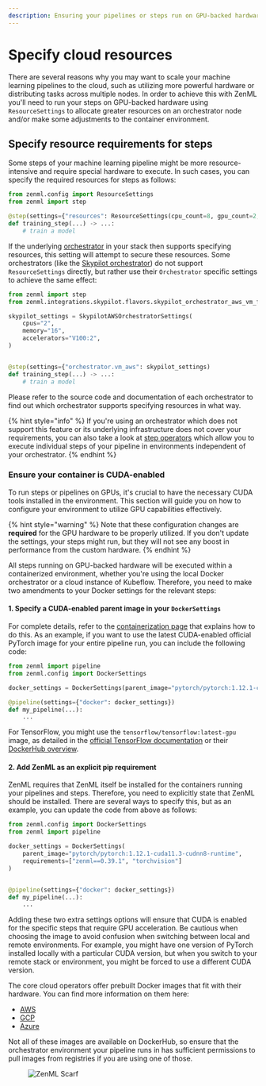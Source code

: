 ```yaml
---
description: Ensuring your pipelines or steps run on GPU-backed hardware.
---
```


# Specify cloud resources

There are several reasons why you may want to scale your machine learning pipelines to the cloud, such as utilizing more powerful hardware or distributing tasks across multiple nodes. In order to achieve this with ZenML you'll need to run your steps on GPU-backed hardware using `ResourceSettings` to allocate greater resources on an orchestrator node and/or make some adjustments to the container environment.

## Specify resource requirements for steps

Some steps of your machine learning pipeline might be more resource-intensive and require special hardware to execute. In such cases, you can specify the required resources for steps as follows:

```python
from zenml.config import ResourceSettings
from zenml import step

@step(settings={"resources": ResourceSettings(cpu_count=8, gpu_count=2, memory="8GB")})
def training_step(...) -> ...:
    # train a model
```

If the underlying [orchestrator](../configure-stack-components/orchestrators/) in your stack then supports specifying resources, this setting will attempt to secure these resources. Some orchestrators (like the [Skypilot orchestrator](../configure-stack-components/orchestrators/skypilot-vm.md)) do not support `ResourceSettings` directly, but rather use their `Orchestrator` specific settings to achieve the same effect:

```python
from zenml import step
from zenml.integrations.skypilot.flavors.skypilot_orchestrator_aws_vm_flavor import SkypilotAWSOrchestratorSettings

skypilot_settings = SkypilotAWSOrchestratorSettings(
    cpus="2",
    memory="16",
    accelerators="V100:2",
)


@step(settings={"orchestrator.vm_aws": skypilot_settings)
def training_step(...) -> ...:
    # train a model
```

Please refer to the source code and documentation of each orchestrator to find out which orchestrator supports specifying resources in what way.

{% hint style="info" %}
If you're using an orchestrator which does not support this feature or its underlying infrastructure does not cover your requirements, you can also take a look at [step operators](../configure-stack-components/step-operators/) which allow you to execute individual steps of your pipeline in environments independent of your orchestrator.
{% endhint %}

### Ensure your container is CUDA-enabled

To run steps or pipelines on GPUs, it's crucial to have the necessary CUDA tools installed in the environment. This section will guide you on how to configure your environment to utilize GPU capabilities effectively.

{% hint style="warning" %}
Note that these configuration changes are **required** for the GPU hardware to be properly utilized. If you don't update the settings, your steps might run, but they will not see any boost in performance from the custom hardware.
{% endhint %}

All steps running on GPU-backed hardware will be executed within a containerized environment, whether you're using the local Docker orchestrator or a cloud instance of Kubeflow. Therefore, you need to make two amendments to your Docker settings for the relevant steps:

#### 1. **Specify a CUDA-enabled parent image in your `DockerSettings`**

For complete details, refer to the [containerization page](../customize-docker-builds/) that explains how to do this. As an example, if you want to use the latest CUDA-enabled official PyTorch image for your entire pipeline run, you can include the following code:

```python
from zenml import pipeline
from zenml.config import DockerSettings

docker_settings = DockerSettings(parent_image="pytorch/pytorch:1.12.1-cuda11.3-cudnn8-runtime")

@pipeline(settings={"docker": docker_settings})
def my_pipeline(...):
    ...
```

For TensorFlow, you might use the `tensorflow/tensorflow:latest-gpu` image, as detailed in the [official TensorFlow documentation](https://www.tensorflow.org/install/docker#gpu\_support) or their [DockerHub overview](https://hub.docker.com/r/tensorflow/tensorflow).

#### 2. **Add ZenML as an explicit pip requirement**

ZenML requires that ZenML itself be installed for the containers running your pipelines and steps. Therefore, you need to explicitly state that ZenML should be installed. There are several ways to specify this, but as an example, you can update the code from above as follows:

```python
from zenml.config import DockerSettings
from zenml import pipeline

docker_settings = DockerSettings(
    parent_image="pytorch/pytorch:1.12.1-cuda11.3-cudnn8-runtime",
    requirements=["zenml==0.39.1", "torchvision"]
)


@pipeline(settings={"docker": docker_settings})
def my_pipeline(...):
    ...
```

Adding these two extra settings options will ensure that CUDA is enabled for the specific steps that require GPU acceleration. Be cautious when choosing the image to avoid confusion when switching between local and remote environments. For example, you might have one version of PyTorch installed locally with a particular CUDA version, but when you switch to your remote stack or environment, you might be forced to use a different CUDA version.

The core cloud operators offer prebuilt Docker images that fit with their hardware. You can find more information on them here:

* [AWS](https://github.com/aws/deep-learning-containers/blob/master/available\_images.md)
* [GCP](https://cloud.google.com/deep-learning-vm/docs/images)
* [Azure](https://learn.microsoft.com/en-us/azure/machine-learning/concept-prebuilt-docker-images-inference)

Not all of these images are available on DockerHub, so ensure that the orchestrator environment your pipeline runs in has sufficient permissions to pull images from registries if you are using one of those.

<figure><img src="https://static.scarf.sh/a.png?x-pxid=f0b4f458-0a54-4fcd-aa95-d5ee424815bc" alt="ZenML Scarf"><figcaption></figcaption></figure>
